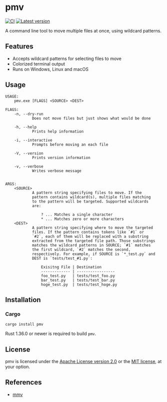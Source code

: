# pmv

[![CI](https://github.com/sgryjp/pmv/actions/workflows/ci.yml/badge.svg)][ci-status]
[![Latest version](https://img.shields.io/crates/v/pmv)](https://crates.io/crates/pmv)

A command line tool to move multiple files at once, using wildcard patterns.

## Features

- Accepts wildcard patterns for selecting files to move
- Colorized terminal output
- Runs on Windows, Linux and macOS

## Usage

```text
USAGE:
    pmv.exe [FLAGS] <SOURCE> <DEST>

FLAGS:
    -n, --dry-run
            Does not move files but just shows what would be done

    -h, --help
            Prints help information

    -i, --interactive
            Prompts before moving an each file

    -V, --version
            Prints version information

    -v, --verbose
            Writes verbose message


ARGS:
    <SOURCE>
            A pattern string specifying files to move. If the
            pattern contains wildcard(s), multiple files matching
            to the pattern will be targeted. Supported wildcards
            are:

                ? ... Matches a single character
                * ... Matches zero or more characters
    <DEST>
            A pattern string specifying where to move the targeted
            files. If the pattern contains tokens like `#1` or
            `#2`, each of them will be replaced with a substring
            extracted from the targeted file path. Those substrings
            matches the wildcard patterns in SOURCE; `#1` matches
            the first wildcard, `#2` matches the second,
            respectively. For example, if SOURCE is `*_test.py` and
            DEST is `tests/test_#1.py`:

                Exisitng File | Destination
                ------------- | -----------------
                foo_test.py   | tests/test_foo.py
                bar_test.py   | tests/test_bar.py
                hoge_test.py  | tests/test_hoge.py
```

## Installation

### Cargo

```shell
cargo install pmv
```

Rust 1.36.0 or newer is required to build `pmv`.

## License

pmv is licensed under the [Apache License version 2.0](LICENSE-APACHE) or the
[MIT license](LICENSE-MIT), at your option.

## References

- [mmv](https://ss64.com/bash/mmv.html)

[ci-status]: https://github.com/sgryjp/pmv/actions/workflows/ci.yml
